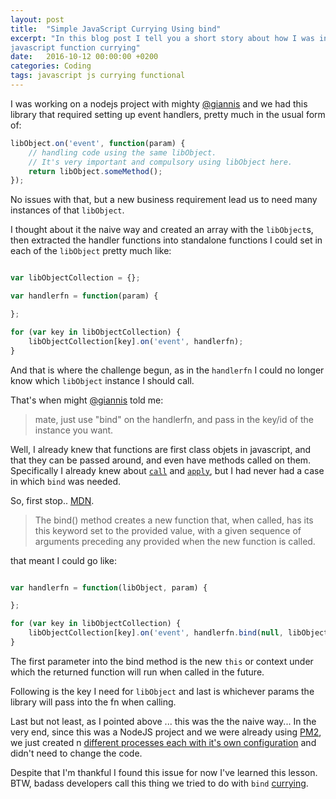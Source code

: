 ```yaml
---
layout: post
title:  "Simple JavaScript Currying Using bind"
excerpt: "In this blog post I tell you a short story about how I was introduced to
javascript function currying"
date:   2016-10-12 00:00:00 +0200
categories: Coding
tags: javascript js currying functional
---
```


I was working on a nodejs project with mighty [@giannis](https://github.com/giannis) and we had this library that
required setting up event handlers, pretty much in the usual form of:

```javascript
libObject.on('event', function(param) {
    // handling code using the same libObject.
    // It's very important and compulsory using libObject here.
    return libObject.someMethod();
});
```

No issues with that, but a new business requirement lead us to need many
instances of that `libObject`.

I thought about it the naive way and created an array with the `libObject`s,
then extracted the handler functions into standalone functions I could set in each
of the `libObject` pretty much like:

```javascript

var libObjectCollection = {};

var handlerfn = function(param) {

};

for (var key in libObjectCollection) {
    libObjectCollection[key].on('event', handlerfn);
}
```

And that is where the challenge begun, as in the `handlerfn` I could no longer
know which `libObject` instance I should call.

That's when might [@giannis](https://github.com/giannis) told me:

> mate, just use "bind" on the handlerfn, and pass in the key/id of the instance
you want.

Well, I already knew that functions are first class objets in javascript, and that they
can be passed around, and even have methods called on them. Specifically I already
knew about [`call`](https://developer.mozilla.org/en-US/docs/Web/JavaScript/Reference/Global_Objects/Function/call)
and [`apply`](https://developer.mozilla.org/en-US/docs/Web/JavaScript/Reference/Global_Objects/Function/apply),
but I had never had a case in which `bind` was needed.

So, first stop.. [MDN](https://developer.mozilla.org/en-US/docs/Web/JavaScript/Reference/Global_Objects/Function/bind).

> The bind() method creates a new function that, when called, has its this
keyword set to the provided value, with a given sequence of arguments preceding
any provided when the new function is called.

that meant I could go like:

```javascript

var handlerfn = function(libObject, param) {

};

for (var key in libObjectCollection) {
    libObjectCollection[key].on('event', handlerfn.bind(null, libObjectCollection[key], param));
}
```

The first parameter into the bind method is the new `this` or context under which the returned function
will run when called in the future.

Following is the key I need for `libObject` and last is whichever params the library will pass into
the fn when calling.



Last but not least, as I pointed above ... this was the the naive way... In the
very end, since this was a NodeJS project and we were already using [PM2](http://pm2.keymetrics.io),
we just created n [different processes each with it's own configuration](http://pm2.keymetrics.io/docs/usage/application-declaration/)
and didn't need to change the code.

Despite that I'm thankful I found this issue for now I've learned this lesson. BTW, badass developers
call this thing we tried to do with `bind` [currying](https://www.sitepoint.com/currying-in-functional-javascript/).
